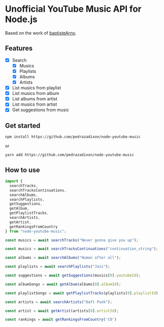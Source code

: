 # Unofficial YouTube Music API for Node.js

Based on the work of [baptisteArno](https://github.com/baptisteArno/node-youtube-music).

## Features

- [x] Search
  - [x] Musics
  - [x] Playlists
  - [x] Albums
  - [x] Artists
- [x] List musics from playlist
- [x] List musics from album
- [x] List albums from artist
- [x] List musics from artist
- [x] Get suggestions from music

## Get started

```shell
npm install https://github.com/pedrazadixon/node-youtube-music
```

or

```shell
yarn add https://github.com/pedrazadixon/node-youtube-music
```

## How to use

```ts
import {
  searchTracks,
  searchTracksContinuations,
  searchAlbums,
  searchPlaylists,
  getSuggestions,
  getAlbum,
  getPlaylistTracks,
  searchArtists,
  getArtist,
  getRankingsFromCountry
} from "node-youtube-music";

const musics = await searchTracks("Never gonna give you up");

const musics = await searchTracksContinuations("continuation_string");

const albums = await searchAlbums("Human after all");

const playlists = await searchPlaylists("Jazz");

const suggestions = await getSuggestions(musics[0].youtubeId);

const albumSongs = await getAlbum(albums[0].albumId);

const playlistSongs = await getPlaylistTracks(playlists[0].playlistId);

const artists = await searchArtists("Daft Punk");

const artist = await getArtist(artists[0].artistId);

const rankings = await getRankingsFromCountry('CO')
```
